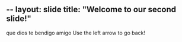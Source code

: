 --
layout: slide
title: "Welcome to our second slide!"
---
que dios te bendigo amigo
Use the left arrow to go back!
